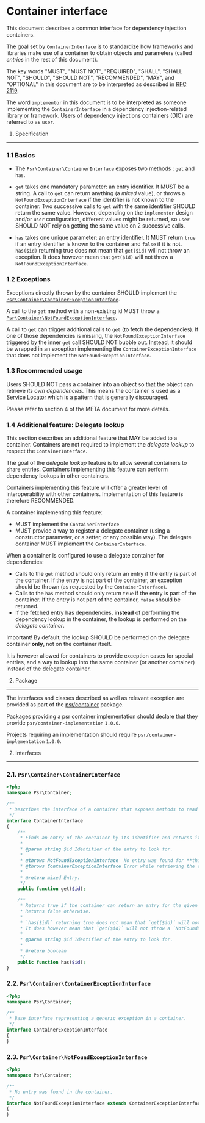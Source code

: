 Container interface
===================

This document describes a common interface for dependency injection containers.

The goal set by `ContainerInterface` is to standardize how frameworks and libraries make use of a
container to obtain objects and parameters (called *entries* in the rest of this document).

The key words "MUST", "MUST NOT", "REQUIRED", "SHALL", "SHALL NOT", "SHOULD",
"SHOULD NOT", "RECOMMENDED", "MAY", and "OPTIONAL" in this document are to be
interpreted as described in [RFC 2119][].

The word `implementor` in this document is to be interpreted as someone
implementing the `ContainerInterface` in a dependency injection-related library or framework.
Users of dependency injections containers (DIC) are referred to as `user`.

[RFC 2119]: http://tools.ietf.org/html/rfc2119

1. Specification
-----------------

### 1.1 Basics

- The `Psr\Container\ContainerInterface` exposes two methods : `get` and `has`.

- `get` takes one mandatory parameter: an entry identifier. It MUST be a string.
  A call to `get` can return anything (a *mixed* value), or throws a `NotFoundExceptionInterface` if the identifier
  is not known to the container. Two successive calls to `get` with the same
  identifier SHOULD return the same value. However, depending on the `implementor`
  design and/or `user` configuration, different values might be returned, so
  `user` SHOULD NOT rely on getting the same value on 2 successive calls.

- `has` takes one unique parameter: an entry identifier. It MUST return `true`
  if an entry identifier is known to the container and `false` if it is not.
  `has($id)` returning true does not mean that `get($id)` will not throw an exception.
  It does however mean that `get($id)` will not throw a `NotFoundExceptionInterface`.

### 1.2 Exceptions

Exceptions directly thrown by the container SHOULD implement the
[`Psr\Container\ContainerExceptionInterface`](#container-exception).

A call to the `get` method with a non-existing id MUST throw a
[`Psr\Container\NotFoundExceptionInterface`](#not-found-exception).

A call to `get` can trigger additional calls to `get` (to fetch the dependencies).
If one of those dependencies is missing, the `NotFoundExceptionInterface` triggered by the
inner `get` call SHOULD NOT bubble out. Instead, it should be wrapped in an exception 
implementing the `ContainerExceptionInterface` that does not implement the 
`NotFoundExceptionInterface`.

### 1.3 Recommended usage

Users SHOULD NOT pass a container into an object so that the object can retrieve *its own dependencies*.
This means the container is used as a [Service Locator](https://en.wikipedia.org/wiki/Service_locator_pattern)
which is a pattern that is generally discouraged.

Please refer to section 4 of the META document for more details.

### 1.4 Additional feature: Delegate lookup

This section describes an additional feature that MAY be added to a container. Containers are not
required to implement the *delegate lookup* to respect the `ContainerInterface`.

The goal of the *delegate lookup* feature is to allow several containers to share entries.
Containers implementing this feature can perform dependency lookups in other containers.

Containers implementing this feature will offer a greater lever of interoperability
with other containers. Implementation of this feature is therefore RECOMMENDED.

A container implementing this feature:

- MUST implement the `ContainerInterface`
- MUST provide a way to register a delegate container (using a constructor parameter, or a setter,
  or any possible way). The delegate container MUST implement the `ContainerInterface`.

When a container is configured to use a delegate container for dependencies:

- Calls to the `get` method should only return an entry if the entry is part of the container.
  If the entry is not part of the container, an exception should be thrown
  (as requested by the `ContainerInterface`).
- Calls to the `has` method should only return `true` if the entry is part of the container.
  If the entry is not part of the container, `false` should be returned.
- If the fetched entry has dependencies, **instead** of performing
  the dependency lookup in the container, the lookup is performed on the *delegate container*.

Important! By default, the lookup SHOULD be performed on the delegate container **only**, not on the container itself.

It is however allowed for containers to provide exception cases for special entries, and a way to lookup
into the same container (or another container) instead of the delegate container.

2. Package
----------

The interfaces and classes described as well as relevant exception are provided as part of the
[psr/container](https://packagist.org/packages/psr/container) package.

Packages providing a psr container implementation should declare that they provide `psr/container-implementation` `1.0.0`.

Projects requiring an implementation should require `psr/container-implementation` `1.0.0`.

2. Interfaces
-------------

<a name="container-interface"></a>
### 2.1. `Psr\Container\ContainerInterface`

~~~php
<?php
namespace Psr\Container;

/**
 * Describes the interface of a container that exposes methods to read its entries.
 */
interface ContainerInterface
{
    /**
     * Finds an entry of the container by its identifier and returns it.
     *
     * @param string $id Identifier of the entry to look for.
     *
     * @throws NotFoundExceptionInterface  No entry was found for **this** identifier.
     * @throws ContainerExceptionInterface Error while retrieving the entry.
     *
     * @return mixed Entry.
     */
    public function get($id);

    /**
     * Returns true if the container can return an entry for the given identifier.
     * Returns false otherwise.
     *
     * `has($id)` returning true does not mean that `get($id)` will not throw an exception.
     * It does however mean that `get($id)` will not throw a `NotFoundException`.
     *
     * @param string $id Identifier of the entry to look for.
     *
     * @return boolean
     */
    public function has($id);
}
~~~

<a name="container-exception"></a>
### 2.2. `Psr\Container\ContainerExceptionInterface`

~~~php
<?php
namespace Psr\Container;

/**
 * Base interface representing a generic exception in a container.
 */
interface ContainerExceptionInterface
{
}
~~~

<a name="not-found-exception"></a>
### 2.3. `Psr\Container\NotFoundExceptionInterface`

~~~php
<?php
namespace Psr\Container;

/**
 * No entry was found in the container.
 */
interface NotFoundExceptionInterface extends ContainerExceptionInterface
{
}
~~~
